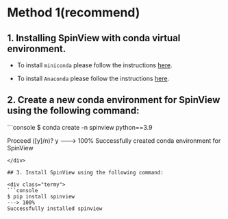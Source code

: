 
# Method 1(recommend)



## 1. Installing SpinView with conda virtual environment.

* To install `miniconda` please follow the instructions [here](https://docs.conda.io/en/latest/miniconda.html).

* To install `Anaconda` please follow the instructions [here](https://docs.anaconda.com/anaconda/install/).

## 2. Create a new conda environment for SpinView using the following command:

<div class="termy">
```console
$ conda create -n spinview python==3.9

Proceed ([y]/n)?     y
---> 100%
Successfully created conda environment for SpinView
```
</div>

## 3. Install SpinView using the following command:

<div class="termy">
```console
$ pip install spinview
---> 100%
Successfully installed spinview
```
</div>

